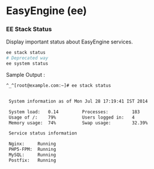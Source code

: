 # **EasyEngine** **(ee)**
### EE Stack Status
Display important status about EasyEngine services.
```bash
ee stack status
# Deprecated way
ee system status
```
Sample Output : 
```bash
^_^[root@example.com:~]# ee stack status


 System information as of Mon Jul 28 17:19:41 IST 2014

 System load:	0.14		 Processes:		    183
 Usage of /:	79%		     Users logged in:	4
 Memory usage:	74%		     Swap usage:		32.39%

 Service status information

 Nginx:		Running
 PHP5-FPM:	Running
 MySQL:		Running
 Postfix:	Running
```
